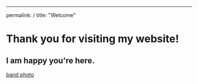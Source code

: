 ---
permalink: /
title: "Welcome"
# Thank you for visiting my website!
## I am happy you're here.
[band photo](assets/images/TIDES_1:14:25_independent_USA-7.jpg)